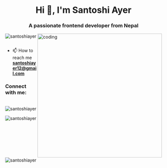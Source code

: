 <h1 align="center">Hi 👋, I'm Santoshi Ayer</h1>
<h3 align="center">A passionate frontend developer from Nepal</h3>
<img align="right" alt="coding" width="400" src="https://www.bing.com/images/search?view=detailV2&ccid=VON9gHTr&id=8A18CFC7A8ACA00D236D9315CDAEDB4D980B6C80&thid=OIP.VON9gHTrzeHZbHfXsqfzEAHaEq&mediaurl=https%3a%2f%2fuser-images.githubusercontent.com%2f74038190%2f212749171-b84692a8-2b04-4e3b-93ca-ac14705da224.gif&cdnurl=https%3a%2f%2fth.bing.com%2fth%2fid%2fR.54e37d8074ebcde1d96c77d7b2a7f310%3frik%3dgGwLmE3brs0Vkw%26pid%3dImgRaw%26r%3d0&exph=428&expw=680&q=animated+coding+gif+for+github&simid=608046853229536833&FORM=IRPRST&ck=4E7643CD0910DB4C7F9DAB8D3ED381EF&selectedIndex=1&itb=0">

<p align="left"> <img src="https://komarev.com/ghpvc/?username=santoshiayer&label=Profile%20views&color=0e75b6&style=flat" alt="santoshiayer" /> </p>



<p align="left"> <a href="https://twitter.com/" target="blank"><img src="https://img.shields.io/twitter/follow/?logo=twitter&style=for-the-badge" alt="" /></a> </p>

- 📫 How to reach me **santoshiayer12@gmail.com**

<h3 align="left">Connect with me:</h3>
<p align="left">
</p>


<p><img align="left" src="https://github-readme-stats.vercel.app/api/top-langs?username=santoshiayer&show_icons=true&locale=en&layout=compact" alt="santoshiayer" /></p>

<p>&nbsp;<img align="center" src="https://github-readme-stats.vercel.app/api?username=santoshiayer&show_icons=true&locale=en" alt="santoshiayer" /></p>

<p><img align="center" src="https://github-readme-streak-stats.herokuapp.com/?user=santoshiayer&" alt="santoshiayer" /></p>

